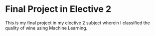 # Final Project in Elective 2
This is my final project in my elective 2 subject wherein I classified the quality of wine using Machine Learning.
